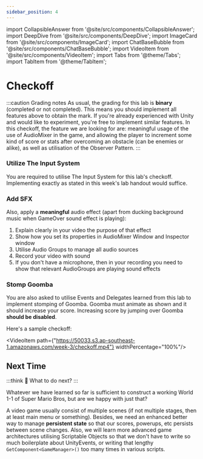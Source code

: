 ```yaml
---
sidebar_position: 4
---
```


import CollapsibleAnswer from '@site/src/components/CollapsibleAnswer';
import DeepDive from '@site/src/components/DeepDive';
import ImageCard from '@site/src/components/ImageCard';
import ChatBaseBubble from '@site/src/components/ChatBaseBubble';
import VideoItem from '@site/src/components/VideoItem';
import Tabs from '@theme/Tabs';
import TabItem from '@theme/TabItem';

# Checkoff

:::caution Grading notes
As usual, the grading for this lab is **binary** (completed or not completed). This means you should implement <span className="orange-bold">all features</span> above to obtain the mark. If you're already experienced with Unity and would like to experiment, you're free to implement similar features. In this checkoff, the feature we are looking for are: meaningful usage of the use of AudioMixer in the game, and allowing the player to increment some kind of score or stats after overcoming an obstacle (can be enemies or alike), as well as utilisation of the Observer Pattern.
:::

### Utilize The Input System

You are required to utilise The Input System for this lab's checkoff. Implementing exactly as stated in this week's lab handout would <span className="orange-bold">suffice</span>.

### Add SFX

Also, apply a **meaningful** audio effect (apart from ducking background music when GameOver sound effect is playing):

1. Explain clearly in your video the purpose of that effect
2. Show how you set its properties in AudioMixer Window and Inspector window
3. Utilise Audio Groups to manage all audio sources
4. Record your video <span className="orange-bold">with sound</span>
5. If you don't have a microphone, then in your recording you need to show that relevant AudioGroups are playing sound effects

### Stomp Goomba

You are also asked to utilise Events and Delegates learned from this lab to implement <span className="orange-bold">stomping of Goomba</span>. Goomba must animate as shown and it should increase your score. Increasing score by jumping over Goomba **should be disabled**.

Here's a sample checkoff:

<VideoItem path={"https://50033.s3.ap-southeast-1.amazonaws.com/week-3/checkoff.mp4"} widthPercentage="100%"/>

## Next Time

:::think 🤔
What to do next?
:::

Whatever we have learned so far is sufficient to construct a working World 1-1 of Super Mario Bros, but are we happy with just that?

A video game usually consist of multiple scenes (if not multiple stages, then at least main menu or something). Besides, we need an <span className="orange-bold">enhanced</span> better way to manage **persistent state** so that our scores, powerups, etc persists between scene changes. Also, we will learn more advanced game architectures utilising Scriptable Objects so that we don't have to write so much boilerplate about UnityEvents, or writing that lengthy `GetComponent<GameManager>()` too many times in various scripts.
